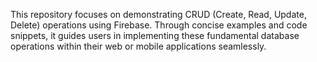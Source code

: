 
This repository focuses on demonstrating CRUD (Create, Read, Update, Delete) operations using Firebase. Through concise examples and code snippets, it guides users in implementing these fundamental database operations within their web or mobile applications seamlessly.
